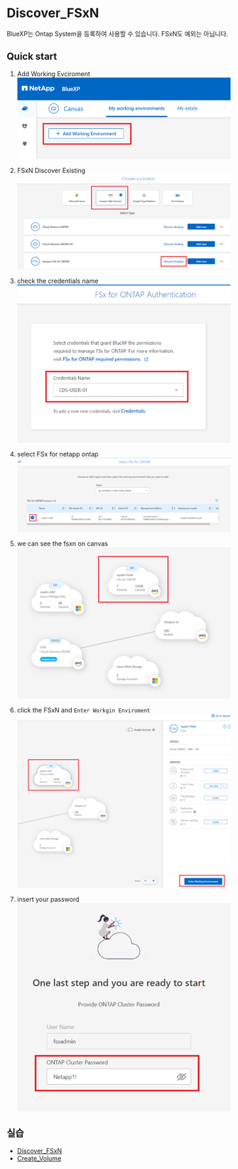 # Discover_FSxN
BlueXP는 Ontap System을 등록하여 사용할 수 있습니다. FSxN도 예외는 아닙니다.

## Quick start
1. Add Working Evciroment</br>
![Alt text](./Images/GetStartedwithBlueXPForFsxN-0.png)

2. FSxN Discover Existing</br>
![Alt text](./Images/GetStartedwithBlueXPForFsxN-1.png)

3. check the credentials name</br>
![Alt text](./Images/GetStartedwithBlueXPForFsxN-2.png)

4. select FSx for netapp ontap</br>
![Alt text](./Images/GetStartedwithBlueXPForFsxN-3.png)

5. we can see the fsxn on canvas</br>
![Alt text](./Images/GetStartedwithBlueXPForFsxN-4.png)

6. click the FSxN and ```Enter Workgin Enviroment```</br>
![Alt text](./Images/GetStartedwithBlueXPForFsxN-5.png)

7. insert your password</br>
![Alt text](./Images/GetStartedwithBlueXPForFsxN-6.png)

## 실습
- [Discover_FSxN](./Discover_FSxN.md)
- [Create_Volume](./Create_Volume.md)

